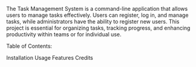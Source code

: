 The Task Management System is a command-line application that allows users to manage tasks effectively.
Users can register, log in, and manage tasks, while administrators have the ability to register new users. 
This project is essential for organizing tasks, tracking progress, and enhancing productivity within teams or for individual use.

Table of Contents:

Installation
Usage
Features
Credits
